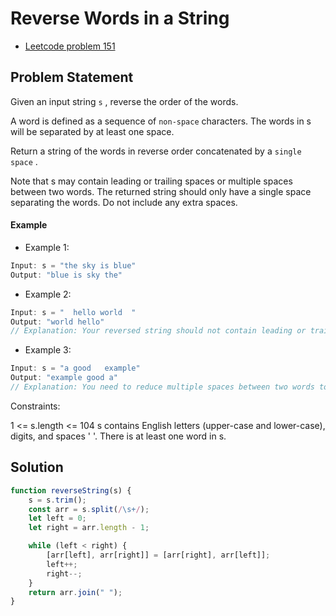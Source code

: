 # Reverse Words in a String

* [Leetcode problem 151](https://leetcode.com/problems/reverse-words-in-a-string/description/?envType=study-plan-v2&envId=leetcode-75)

## Problem Statement

Given an input string `s` , reverse the order of the words.

A word is defined as a sequence of `non-space` characters. The words in s will be separated by at least one space.

Return a string of the words in reverse order concatenated by a `single space` .

Note that s may contain leading or trailing spaces or multiple spaces between two words. The returned string should only have a single space separating the words. Do not include any extra spaces.

#### Example

* Example 1:

```js
Input: s = "the sky is blue"
Output: "blue is sky the"
```

* Example 2:

```js
Input: s = "  hello world  "
Output: "world hello"
// Explanation: Your reversed string should not contain leading or trailing spaces.
```

* Example 3:

```js
Input: s = "a good   example"
Output: "example good a"
// Explanation: You need to reduce multiple spaces between two words to a single space in the reversed string.
```

Constraints:

1 <= s.length <= 104
s contains English letters (upper-case and lower-case), digits, and spaces ' '.
There is at least one word in s.

## Solution

```js
function reverseString(s) {
    s = s.trim();
    const arr = s.split(/\s+/);
    let left = 0;
    let right = arr.length - 1;

    while (left < right) {
        [arr[left], arr[right]] = [arr[right], arr[left]];
        left++;
        right--;
    }
    return arr.join(" ");
}
```
